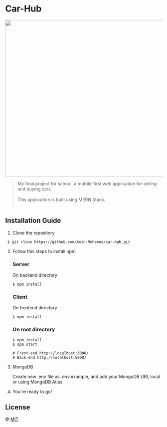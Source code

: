 # Car-Hub

<img src="https://media.giphy.com/media/8UHSFMTCnK80EQQiSd/giphy.gif" width="900" height="500" />

> My final project for school, a mobile-first web application for selling and buying cars.<br><br>
This application is built using MERN Stack.<br><br>


## Installation Guide
1. Clone the repository
```
 $ git clone https://github.com/Amin-Mohamed/car-hub.git
```

2. Follow this steps to install npm

      ### Server 
      On backend directory
      ```
      $ npm install
      ```

      ### Client
      On frontend directory
      ```
      $ npm install
      ```
      
      ### On root directory
      ```
      $ npm install
      $ npm start
      ```
      
      ```
      # Front-end http://localhost:3000/
      # Back-end http://localhost:5000/
      ```

3. MongoDB

      Create new .env file as .env.example, and add your MongoDB URI, local or using MongoDB Atlas

4. You're ready to go!


## License
© [MIT](https://choosealicense.com/licenses/mit/)
